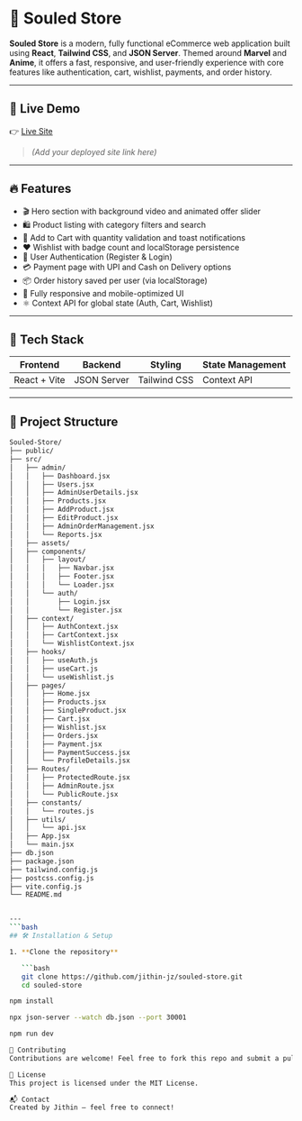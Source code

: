 # 🛒 Souled Store

**Souled Store** is a modern, fully functional eCommerce web application built using **React**, **Tailwind CSS**, and **JSON Server**. Themed around **Marvel** and **Anime**, it offers a fast, responsive, and user-friendly experience with core features like authentication, cart, wishlist, payments, and order history.

---

## 🚀 Live Demo

👉 [Live Site](#)  
> _(Add your deployed site link here)_

---

## 🔥 Features

- 🎬 Hero section with background video and animated offer slider
- 🛍️ Product listing with category filters and search
- 🛒 Add to Cart with quantity validation and toast notifications
- ❤️ Wishlist with badge count and localStorage persistence
- 🔐 User Authentication (Register & Login)
- 💳 Payment page with UPI and Cash on Delivery options
- 📦 Order history saved per user (via localStorage)
- 📱 Fully responsive and mobile-optimized UI
- ⚛️ Context API for global state (Auth, Cart, Wishlist)

---

## 🧱 Tech Stack

| Frontend     | Backend      | Styling       | State Management |
|--------------|--------------|---------------|------------------|
| React + Vite | JSON Server  | Tailwind CSS  | Context API      |

---

## 📁 Project Structure

```bash
Souled-Store/
├── public/                         
├── src/                            
│   ├── admin/                     
│   │   ├── Dashboard.jsx
│   │   ├── Users.jsx
│   │   ├── AdminUserDetails.jsx
│   │   ├── Products.jsx
│   │   ├── AddProduct.jsx
│   │   ├── EditProduct.jsx
│   │   ├── AdminOrderManagement.jsx
│   │   └── Reports.jsx
│   ├── assets/                     
│   ├── components/                 
│   │   ├── layout/                 
│   │   │   ├── Navbar.jsx
│   │   │   ├── Footer.jsx
│   │   │   └── Loader.jsx
│   │   └── auth/                  
│   │       ├── Login.jsx
│   │       └── Register.jsx
│   ├── context/                   
│   │   ├── AuthContext.jsx
│   │   ├── CartContext.jsx
│   │   └── WishlistContext.jsx
│   ├── hooks/                      
│   │   ├── useAuth.js
│   │   ├── useCart.js
│   │   └── useWishlist.js
│   ├── pages/                      
│   │   ├── Home.jsx
│   │   ├── Products.jsx
│   │   ├── SingleProduct.jsx
│   │   ├── Cart.jsx
│   │   ├── Wishlist.jsx
│   │   ├── Orders.jsx
│   │   ├── Payment.jsx
│   │   ├── PaymentSuccess.jsx
│   │   └── ProfileDetails.jsx
│   ├── Routes/                     
│   │   ├── ProtectedRoute.jsx
│   │   ├── AdminRoute.jsx
│   │   └── PublicRoute.jsx
│   ├── constants/                  
│   │   └── routes.js
│   ├── utils/                      
│   │   └── api.jsx
│   ├── App.jsx                     
│   └── main.jsx                    
├── db.json                         
├── package.json                    
├── tailwind.config.js              
├── postcss.config.js               
├── vite.config.js                  
└── README.md                       


---
```bash
## 🛠️ Installation & Setup

1. **Clone the repository**

   ```bash
   git clone https://github.com/jithin-jz/souled-store.git
   cd souled-store

npm install

npx json-server --watch db.json --port 30001

npm run dev

🤝 Contributing
Contributions are welcome! Feel free to fork this repo and submit a pull request with improvements or bug fixes.

📄 License
This project is licensed under the MIT License.

📬 Contact
Created by Jithin – feel free to connect!